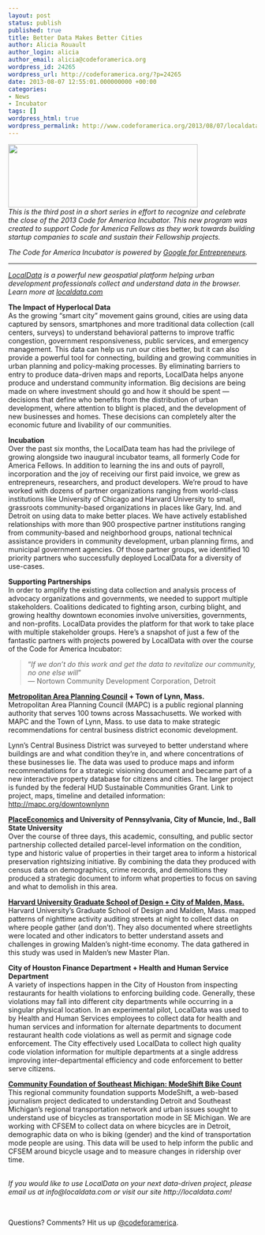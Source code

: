 ```yaml
---
layout: post
status: publish
published: true
title: Better Data Makes Better Cities
author: Alicia Rouault
author_login: alicia
author_email: alicia@codeforamerica.org
wordpress_id: 24265
wordpress_url: http://codeforamerica.org/?p=24265
date: 2013-08-07 12:55:01.000000000 +00:00
categories:
- News
- Incubator
tags: []
wordpress_html: true
wordpress_permalink: http://www.codeforamerica.org/2013/08/07/localdata/
---
```


<p><a href="http://codeforamerica.org/wp-content/uploads/2013/07/LocalDatalogo-011.png"><img alt="" class="alignleft wp-image-24295" height="128" src="http://codeforamerica.org/wp-content/uploads/2013/07/LocalDatalogo-011.png" title="LocalDatalogo-01" width="384"/></a><br/>
<em>This is the third post in a short series in effort to recognize and celebrate the close of the 2013 Code for America Incubator. This new program was created to support Code for America Fellows as they work towards building startup companies to scale and sustain their Fellowship projects. </em></p>
<p><em></em><em>The Code for America Incubator is powered by <a href="http://www.google.com/entrepreneurs" target="_blank">Google for Entrepreneurs</a>.</em></p>
<hr/>
<p><em><a href="http://localdata.com" target="_blank">LocalData</a> is a powerful new geospatial platform helping urban development professionals collect and understand data in the browser. Learn more at <a href="http://localdata.com" target="_blank">localdata.com</a></em></p>
<p><strong>The Impact of Hyperlocal Data</strong><br/>
As the growing “smart city” movement gains ground, cities are using data captured by sensors, smartphones and more traditional data collection (call centers, surveys) to understand behavioral patterns to improve traffic congestion, government responsiveness, public services, and emergency management. This data can help us run our cities better, but it can also provide a powerful tool for connecting, building and growing communities in urban planning and policy-making processes. By eliminating barriers to entry to produce data-driven maps and reports, LocalData helps anyone produce and understand community information. Big decisions are being made on where investment should go and how it should be spent — decisions that define who benefits from the distribution of urban development, where attention to blight is placed, and the development of new businesses and homes. These decisions can completely alter the economic future and livability of our communities.</p>
<p><strong>Incubation<br/>
</strong>Over the past six months, the LocalData team has had the privilege of growing alongside two inaugural incubator teams, all formerly Code for America Fellows. In addition to learning the ins and outs of payroll, incorporation and the joy of receiving our first paid invoice, we grew as entrepreneurs, researchers, and product developers. We’re proud to have worked with dozens of partner organizations ranging from world-class institutions like University of Chicago and Harvard University to small, grassroots community-based organizations in places like Gary, Ind. and Detroit on using data to make better places. We have actively established relationships with more than 900 prospective partner institutions ranging from community-based and neighborhood groups, national technical assistance providers in community development, urban planning firms, and municipal government agencies. Of those partner groups, we identified 10 priority partners who successfully deployed LocalData for a diversity of use-cases.</p>
<p><strong>Supporting Partnerships<br/>
</strong>In order to amplify the existing data collection and analysis process of advocacy organizations and governments, we needed to support multiple stakeholders. Coalitions dedicated to fighting arson, curbing blight, and growing healthy downtown economies involve universities, governments, and non-profits. LocalData provides the platform for that work to take place with multiple stakeholder groups. Here’s a snapshot of just a few of the fantastic partners with projects powered by LocalData with over the course of the Code for America Incubator:</p>
<blockquote><p>“<em>If we don’t do this work and get the data to revitalize our community, no one else will</em>”<br/>
— Nortown Community Development Corporation, Detroit</p></blockquote>
<p><strong><a href="http://www.mapc.org" target="_blank">Metropolitan Area Planning Council</a> + Town of Lynn, Mass.<br/>
</strong>Metropolitan Area Planning Council (MAPC) is a public regional planning authority that serves 100 towns across Massachusetts. We worked with MAPC and the Town of Lynn, Mass. to use data to make strategic recommendations for central business district economic development.</p>
<p>Lynn’s Central Business District was surveyed to better understand where buildings are and what condition they’re in, and where concentrations of these businesses lie. The data was used to produce maps and inform recommendations for a strategic visioning document and became part of a new interactive property database for citizens and cities. The larger project is funded by the federal HUD Sustainable Communities Grant. Link to project, maps, timeline and detailed information: <a href="http://www.mapc.org/downtownlynn" target="_blank">http://mapc.org/downtownlynn</a></p>
<p><strong><a href="http://www.placeeconomics.com/" target="_blank">PlaceEconomics</a> and University of Pennsylvania, City of Muncie, Ind., Ball State University</strong><br/>
Over the course of three days, this academic, consulting, and public sector partnership collected detailed parcel-level information on the condition, type and historic value of properties in their target area to inform a historical preservation rightsizing initiative. By combining the data they produced with census data on demographics, crime records, and demolitions they produced a strategic document to inform what properties to focus on saving and what to demolish in this area.</p>
<p><strong><a href="http://www.gsd.harvard.edu/#/news/plan-downtown-malden-core-urban-planning-studio-hits-the-streets.html" target="_blank">Harvard University Graduate School of Design + City of Malden, Mass.</a><br/>
</strong> Harvard University’s Graduate School of Design and Malden, Mass. mapped patterns of nighttime activity auditing streets at night to collect data on where people gather (and don’t). They also documented where streetlights were located and other indicators to better understand assets and challenges in growing Malden’s night-time economy. The data gathered in this study was used in Malden’s new Master Plan.</p>
<p><strong>City of Houston Finance Department + Health and Human Service Department<br/>
</strong> A variety of inspections happen in the City of Houston from inspecting restaurants for health violations to enforcing building code. Generally, these violations may fall into different city departments while occurring in a singular physical location. In an experimental pilot, LocalData was used to by Health and Human Services employees to collect data for health and human services and information for alternate departments to document restaurant health code violations as well as permit and signage code enforcement. The City effectively used LocalData to collect high quality code violation information for multiple departments at a single address improving inter-departmental efficiency and code enforcement to better serve citizens.</p>
<p><strong><a href="http://cfsem.org/" target="_blank">Community Foundation of Southeast Michigan: ModeShift Bike Count</a></strong><br/>
This regional community foundation supports ModeShift, a web-based journalism project dedicated to understanding Detroit and Southeast Michigan’s regional transportation network and urban issues sought to understand use of bicycles as transportation mode in SE Michigan. We are working with CFSEM to collect data on where bicycles are in Detroit, demographic data on who is biking (gender) and the kind of transportation mode people are using. This data will be used to help inform the public and CFSEM around bicycle usage and to measure changes in ridership over time.</p>
<p><em><br/>
If you would like to use LocalData on your next data-driven project, please email us at info@localdata.com or visit our site http://localdata.com!</em></p>
<p> </p>
<p>Questions? Comments? Hit us up <a href="http://twitter.com/codeforamerica" target="_blank">@codeforamerica</a>.</p>
